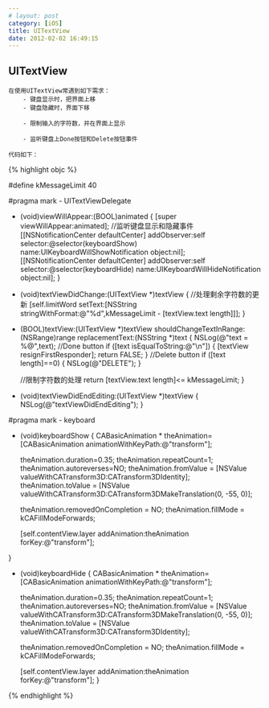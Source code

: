 ```yaml
---
# layout: post
category: [iOS]
title: UITextView
date: 2012-02-02 16:49:15
---
```


## UITextView
	在使用UITextView常遇到如下需求：
		- 键盘显示时，把界面上移
		- 键盘隐藏时，界面下移

		- 限制输入的字符数，并在界面上显示

		- 监听键盘上Done按钮和Delete按钮事件

	代码如下：

{% highlight objc %}

#define kMessageLimit 40

#pragma mark - UITextViewDelegate

- (void)viewWillAppear:(BOOL)animated
{
    [super viewWillAppear:animated];
    //监听键盘显示和隐藏事件
	[[NSNotificationCenter defaultCenter] addObserver:self selector:@selector(keyboardShow) name:UIKeyboardWillShowNotification object:nil];
    [[NSNotificationCenter defaultCenter] addObserver:self selector:@selector(keyboardHide) name:UIKeyboardWillHideNotification object:nil];
}

- (void)textViewDidChange:(UITextView *)textView
{
	//处理剩余字符数的更新
    [self.limitWord setText:[NSString stringWithFormat:@"%d",kMessageLimit - [textView.text length]]];
}

- (BOOL)textView:(UITextView *)textView shouldChangeTextInRange:(NSRange)range replacementText:(NSString *)text
{
    NSLog(@"text = %@",text);
    //Done button
    if ([text isEqualToString:@"\n"]) {
        [textView resignFirstResponder];
        return FALSE;
    }
    //Delete button
    if ([text length]==0) {
        NSLog(@"DELETE");
    }

    //限制字符数的处理
    return [textView.text length]<= kMessageLimit;
}

- (void)textViewDidEndEditing:(UITextView *)textView
{
    NSLog(@"textViewDidEndEditing");
}

#pragma mark - keyboard
- (void)keyboardShow
{
    CABasicAnimation * theAnimation=[CABasicAnimation animationWithKeyPath:@"transform"];

    theAnimation.duration=0.35;
    theAnimation.repeatCount=1;
    theAnimation.autoreverses=NO;
    theAnimation.fromValue = [NSValue valueWithCATransform3D:CATransform3DIdentity];
    theAnimation.toValue = [NSValue valueWithCATransform3D:CATransform3DMakeTranslation(0, -55, 0)];

    theAnimation.removedOnCompletion = NO;
	theAnimation.fillMode = kCAFillModeForwards;

    [self.contentView.layer addAnimation:theAnimation forKey:@"transform"];

}

- (void)keyboardHide
{
    CABasicAnimation * theAnimation=[CABasicAnimation animationWithKeyPath:@"transform"];

    theAnimation.duration=0.35;
    theAnimation.repeatCount=1;
    theAnimation.autoreverses=NO;
    theAnimation.fromValue = [NSValue valueWithCATransform3D:CATransform3DMakeTranslation(0, -55, 0)];
    theAnimation.toValue = [NSValue valueWithCATransform3D:CATransform3DIdentity];

    theAnimation.removedOnCompletion = NO;
	theAnimation.fillMode = kCAFillModeForwards;

    [self.contentView.layer addAnimation:theAnimation forKey:@"transform"];
}

{% endhighlight %}
